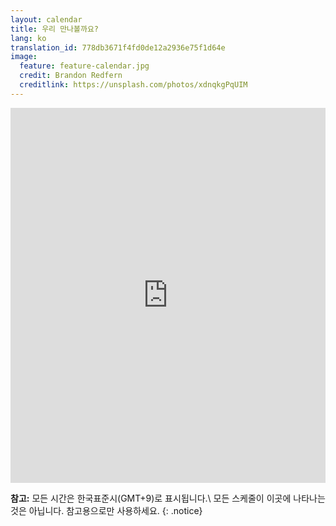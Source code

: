 ```yaml
---
layout: calendar
title: 우리 만나볼까요?
lang: ko
translation_id: 778db3671f4fd0de12a2936e75f1d64e
image:
  feature: feature-calendar.jpg
  credit: Brandon Redfern
  creditlink: https://unsplash.com/photos/xdnqkgPqUIM
---
```


<iframe frameBorder="0" src="https://www.google.com/calendar/embed?showNav=0&showCalendars=0&showTz=0&mode=WEEK&height=600&wkst=1&hl=ko&bgcolor=%23FFFFFF&src=kswchoo@gmail.com&color=%232952A3&ctz=Asia/Seoul" width="100%" height="600">
</iframe>

**참고:** 모든 시간은 한국표준시(GMT+9)로 표시됩니다.\\
모든 스케줄이 이곳에 나타나는 것은 아닙니다. 참고용으로만 사용하세요.
{: .notice}